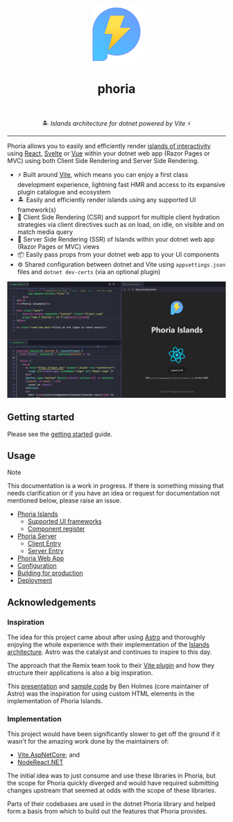 <div align="center">
  <p><img width="120" height="133" src="/docs/assets/phoria.svg" alt="Phoria logo"></p>
  <h1>phoria<br><br></h1>
  <p>🏝️ <i>Islands architecture for dotnet powered by Vite</i> ⚡</p>
  <p><hr></p>
</div>

Phoria allows you to easily and efficiently render [islands of interactivity](https://docs.astro.build/en/concepts/islands/) using [React](https://react.dev/), [Svelte](https://svelte.dev/) or [Vue](https://vuejs.org/) within your dotnet web app (Razor Pages or MVC) using both Client Side Rendering and Server Side Rendering.

* ⚡ Built around [Vite](https://vite.dev/), which means you can enjoy a first class development experience, lightning fast HMR and access to its expansive plugin catalogue and ecosystem
* 🏝️ Easily and efficiently render islands using any supported UI framework(s)
* 🌊 Client Side Rendering (CSR) and support for multiple client hydration strategies via client directives such as on load, on idle, on visible and on match media query
* 🔋 Server Side Rendering (SSR) of Islands within your dotnet web app (Razor Pages or MVC) views
* 📦 Easily pass props from your dotnet web app to your UI components
* ⚙️ Shared configuration between dotnet and Vite using `appsettings.json` files and `dotnet dev-certs` (via an optional plugin)

![Screenshot showing a Phoria Island TagHelper being used in a dotnet Razor Pages app to render a React component](/docs/assets/intro.png)

## Getting started

Please see the [getting started](./docs/guides/getting-started.md) guide.

## Usage

> [!NOTE]
> This documentation is a work in progress. If there is something missing that needs clarification or if you have an idea or request for documentation not mentioned below, please raise an issue.

* [Phoria Islands](./docs/guides/phoria-islands.md)
  * [Supported UI frameworks](./docs/guides/supported-ui-frameworks.md)
  * [Component register](./docs/guides/component-register.md)
* [Phoria Server](./docs/guides/phoria-server.md)
  * [Client Entry](./docs/guides/client-entry.md)
  * [Server Entry](./docs/guides/server-entry.md)
* [Phoria Web App](./docs/guides/phoria-web-app.md)
* [Configuration](./docs/guides/configuration.md)
* [Building for production](./docs/guides/building-for-production.md)
* [Deployment](./docs/guides/deployment.md)

## Acknowledgements

### Inspiration

The idea for this project came about after using [Astro](https://astro.build/) and thoroughly enjoying the whole experience with their implementation of the [Islands architecture](https://docs.astro.build/en/concepts/islands/). Astro was the catalyst and continues to inspire to this day.

The approach that the Remix team took to their [Vite plugin](https://remix.run/docs/en/main/guides/vite) and how they structure their applications is also a big inspiration.

This [presentation](https://www.youtube.com/watch?v=Ptqaqls2SYo) and [sample code](https://github.com/bholmesdev/vite-conf-islands-arch/blob/main/src/client.ts) by Ben Holmes (core maintainer of Astro) was the inspiration for using custom HTML elements in the implementation of Phoria Islands.

### Implementation

This project would have been significantly slower to get off the ground if it wasn't for the amazing work done by the maintainers of:

* [Vite.AspNetCore](https://github.com/Eptagone/Vite.AspNetCore); and
* [NodeReact.NET](https://github.com/DaniilSokolyuk/NodeReact.NET)

The initial idea was to just consume and use these libraries in Phoria, but the scope for Phoria quickly diverged and would have required submitting changes upstream that seemed at odds with the scope of these libraries.

Parts of their codebases are used in the dotnet Phoria library and helped form a basis from which to build out the features that Phoria provides.

